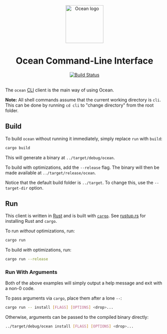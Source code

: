 <div align="center">
  <a href="www.oceanpkg.org">
    <img src="https://www.oceanpkg.org/static/images/ocean-logo.svg"
         alt="Ocean logo"
         height="120" width="120">
  </a>
  <br>
  <h1>Ocean Command-Line Interface</h1>
  <a href="https://github.com/oceanpkg/ocean/actions?query=workflow%3ACI">
    <img src="https://github.com/oceanpkg/ocean/workflows/CI/badge.svg"
         alt="Build Status">
  </a>
</div>
<br>

The `ocean` [CLI] client is the main way of using Ocean.

<!--
TODO: Wrap "working directory" in a link to somewhere that explains the term.
-->
**Note:** All shell commands assume that the current working directory is `cli`.
This can be done by running `cd cli` to "change directory" from the root folder.

## Build

To build `ocean` without running it immediately, simply replace `run` with
`build`:

```sh
cargo build
```

This will generate a binary at `../target/debug/ocean`.

To build with optimizations, add the `--release` flag. The binary will then be
made available at `../target/release/ocean`.

Notice that the default build folder is `../target`. To change this, use the
`--target-dir` option.

## Run

This client is written in [Rust] and is built with [`cargo`]. See [rustup.rs]
for installing Rust and `cargo`.

To run _without_ optimizations, run:

```sh
cargo run
```

To build _with_ optimizations, run:

```sh
cargo run --release
```

### Run With Arguments

Both of the above examples will simply output a help message and exit with a
non-0 code.

To pass arguments via `cargo`, place them after a lone `--`:

```sh
cargo run -- install [FLAGS] [OPTIONS] <drop>...
```

Otherwise, arguments can be passed to the compiled binary directly:

```sh
../target/debug/ocean install [FLAGS] [OPTIONS] <drop>...
```

[CLI]: https://en.wikipedia.org/wiki/Command-line_interface
[Rust]: https://www.rust-lang.org
[`cargo`]: https://doc.rust-lang.org/cargo
[rustup.rs]: https://rustup.rs
[crate]: https://crates.io/crates/oceanpkg
[`Cargo.toml`]: https://doc.rust-lang.org/cargo/reference/manifest.html
